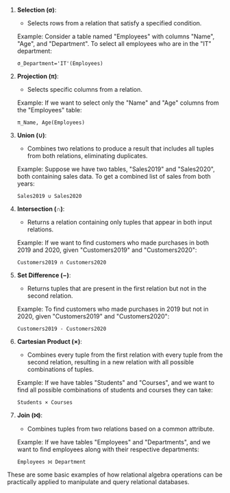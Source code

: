1. **Selection (σ)**:

   - Selects rows from a relation that satisfy a specified condition.

   Example: Consider a table named "Employees" with columns "Name", "Age", and "Department". To select all employees who are in the "IT" department:

   ```
   σ_Department='IT'(Employees)
   ```

2. **Projection (π)**:

   - Selects specific columns from a relation.

   Example: If we want to select only the "Name" and "Age" columns from the "Employees" table:

   ```
   π_Name, Age(Employees)
   ```

3. **Union (∪)**:

   - Combines two relations to produce a result that includes all tuples from both relations, eliminating duplicates.

   Example: Suppose we have two tables, "Sales2019" and "Sales2020", both containing sales data. To get a combined list of sales from both years:

   ```
   Sales2019 ∪ Sales2020
   ```

4. **Intersection (∩)**:

   - Returns a relation containing only tuples that appear in both input relations.

   Example: If we want to find customers who made purchases in both 2019 and 2020, given "Customers2019" and "Customers2020":

   ```
   Customers2019 ∩ Customers2020
   ```

5. **Set Difference (−)**:

   - Returns tuples that are present in the first relation but not in the second relation.

   Example: To find customers who made purchases in 2019 but not in 2020, given "Customers2019" and "Customers2020":

   ```
   Customers2019 - Customers2020
   ```

6. **Cartesian Product (×)**:

   - Combines every tuple from the first relation with every tuple from the second relation, resulting in a new relation with all possible combinations of tuples.

   Example: If we have tables "Students" and "Courses", and we want to find all possible combinations of students and courses they can take:

   ```
   Students × Courses
   ```

7. **Join (⨝)**:

   - Combines tuples from two relations based on a common attribute.

   Example: If we have tables "Employees" and "Departments", and we want to find employees along with their respective departments:

   ```
   Employees ⨝ Department
   ```

These are some basic examples of how relational algebra operations can be practically applied to manipulate and query relational databases.
